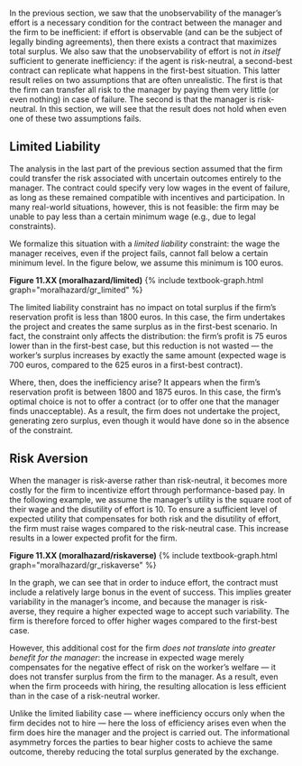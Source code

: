 In the previous section, we saw that the unobservability of the manager’s effort is a necessary condition for the contract between the manager and the firm to be inefficient: if effort is observable (and can be the subject of legally binding agreements), then there exists a contract that maximizes total surplus. We also saw that the unobservability of effort is not <i>in itself</i> sufficient to generate inefficiency: if the agent is risk-neutral, a second-best contract can replicate what happens in the first-best situation. This latter result relies on two assumptions that are often unrealistic. The first is that the firm can transfer all risk to the manager by paying them very little (or even nothing) in case of failure. The second is that the manager is risk-neutral. In this section, we will see that the result does not hold when even one of these two assumptions fails.






<h2 id="subsec_mh-limited">Limited Liability</h2>

The analysis in the last part of the previous section assumed that the firm could transfer the risk associated with uncertain outcomes entirely to the manager. The contract could specify very low wages in the event of failure, as long as these remained compatible with incentives and participation. In many real-world situations, however, this is not feasible: the firm may be unable to pay less than a certain minimum wage (e.g., due to legal constraints).

We formalize this situation with a <i>limited liability</i> constraint: the wage the manager receives, even if the project fails, cannot fall below a certain minimum level. In the figure below, we assume this minimum is $100$ euros.

<a id="gr_moralhazard/limited"><strong>Figure 11.XX (moralhazard/limited)</strong></a>
{% include textbook-graph.html graph="moralhazard/gr_limited" %}

The limited liability constraint has no impact on total surplus if the firm’s reservation profit is less than 1800 euros. In this case, the firm undertakes the project and creates the same surplus as in the first-best scenario. In fact, the constraint only affects the distribution: the firm’s profit is 75 euros lower than in the first-best case, but this reduction is not wasted — the worker’s surplus increases by exactly the same amount (expected wage is 700 euros, compared to the 625 euros in a first-best contract).

Where, then, does the inefficiency arise? It appears when the firm’s reservation profit is between 1800 and 1875 euros. In this case, the firm’s optimal choice is not to offer a contract (or to offer one that the manager finds unacceptable). As a result, the firm does not undertake the project, generating zero surplus, even though it would have done so in the absence of the constraint.







<h2 id="subsec_mh-riskaverse">Risk Aversion</h2>

When the manager is risk-averse rather than risk-neutral, it becomes more costly for the firm to incentivize effort through performance-based pay. In the following example, we assume the manager’s utility is the square root of their wage and the disutility of effort is $10$. To ensure a sufficient level of expected utility that compensates for both risk and the disutility of effort, the firm must raise wages compared to the risk-neutral case. This increase results in a lower expected profit for the firm.

<a id="gr_moralhazard/riskaverse"><strong>Figure 11.XX (moralhazard/riskaverse)</strong></a>
{% include textbook-graph.html graph="moralhazard/gr_riskaverse" %}

In the graph, we can see that in order to induce effort, the contract must include a relatively large bonus in the event of success. This implies greater variability in the manager’s income, and because the manager is risk-averse, they require a higher expected wage to accept such variability. The firm is therefore forced to offer higher wages compared to the first-best case.

However, this additional cost for the firm <i>does not translate into greater benefit for the manager</i>: the increase in expected wage merely compensates for the negative effect of risk on the worker’s welfare — it does not transfer surplus from the firm to the manager. As a result, even when the firm proceeds with hiring, the resulting allocation is less efficient than in the case of a risk-neutral worker.

Unlike the limited liability case — where inefficiency occurs only when the firm decides not to hire — here the loss of efficiency arises even when the firm does hire the manager and the project is carried out. The informational asymmetry forces the parties to bear higher costs to achieve the same outcome, thereby reducing the total surplus generated by the exchange.